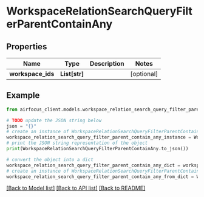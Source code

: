# WorkspaceRelationSearchQueryFilterParentContainAny


## Properties

Name | Type | Description | Notes
------------ | ------------- | ------------- | -------------
**workspace_ids** | **List[str]** |  | [optional] 

## Example

```python
from airfocus_client.models.workspace_relation_search_query_filter_parent_contain_any import WorkspaceRelationSearchQueryFilterParentContainAny

# TODO update the JSON string below
json = "{}"
# create an instance of WorkspaceRelationSearchQueryFilterParentContainAny from a JSON string
workspace_relation_search_query_filter_parent_contain_any_instance = WorkspaceRelationSearchQueryFilterParentContainAny.from_json(json)
# print the JSON string representation of the object
print(WorkspaceRelationSearchQueryFilterParentContainAny.to_json())

# convert the object into a dict
workspace_relation_search_query_filter_parent_contain_any_dict = workspace_relation_search_query_filter_parent_contain_any_instance.to_dict()
# create an instance of WorkspaceRelationSearchQueryFilterParentContainAny from a dict
workspace_relation_search_query_filter_parent_contain_any_from_dict = WorkspaceRelationSearchQueryFilterParentContainAny.from_dict(workspace_relation_search_query_filter_parent_contain_any_dict)
```
[[Back to Model list]](../README.md#documentation-for-models) [[Back to API list]](../README.md#documentation-for-api-endpoints) [[Back to README]](../README.md)


